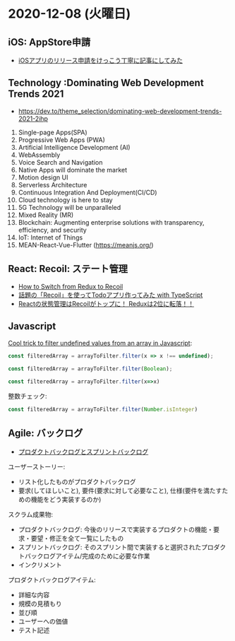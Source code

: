 # 2020-12-08 (火曜日)

## iOS:  AppStore申請

- [iOSアプリのリリース申請をけっこう丁寧に記事にしてみた](https://qiita.com/kaz_engineer_/items/23782e51af9e4d003bbd)

## Technology :Dominating Web Development Trends 2021

- https://dev.to/theme_selection/dominating-web-development-trends-2021-2ihp

1. Single-page Apps(SPA)
2. Progressive Web Apps (PWA)
3. Artificial Intelligence Development (AI)
4. WebAssembly
5. Voice Search and Navigation
6. Native Apps will dominate the market
7. Motion design UI
8. Serverless Architecture
9. Continuous Integration And Deployment(CI/CD)
10. Cloud technology is here to stay
11. 5G Technology will be unparalleled
12. Mixed Reality (MR)
13. Blockchain: Augmenting enterprise solutions with transparency, efficiency, and security
14. IoT: Internet of Things
15. MEAN-React-Vue-Flutter (https://meanjs.org/)



## React: Recoil: ステート管理

- [How to Switch from Redux to Recoil](https://dev.to/pmbanugo/how-to-switch-from-redux-to-recoil-22op)
- [話題の「Recoil」を使ってTodoアプリ作ってみた with TypeScript ](https://qiita.com/serinuntius/items/3d6519988233d7ba643c)
- [Reactの状態管理はRecoilがトップに！ Reduxは2位に転落！！](https://qiita.com/masakinihirota/items/b16ca9a61b835d50c8ec)


## Javascript

[Cool trick to filter undefined values from an array in Javascript](https://dev.to/austinblade/cool-trick-to-filter-undefined-values-from-an-array-in-javascript-4oi3):

~~~js
const filteredArray = arrayToFilter.filter(x => x !== undefined);
~~~

~~~js
const filteredArray = arrayToFilter.filter(Boolean);
~~~

~~~js
const filteredArray = arrayToFilter.filter(x=>x)
~~~

整数チェック:

~~~js
const filteredArray = arrayToFilter.filter(Number.isInteger)
~~~

## Agile: バックログ

- [プロダクトバックログとスプリントバックログ](https://note.com/yuma_ty/n/nea56b3d48c9a)


ユーザーストーリー:

- リスト化したものがプロダクトバックログ
- 要求(してほしいこと), 要件(要求に対して必要なこと), 仕様(要件を満たすための機能をどう実装するのか)


スクラム成果物:

- プロダクトバックログ: 今後のリリースで実装するプロダクトの機能・要求・要望・修正を全て一覧にしたもの
- スプリントバックログ: そのスプリント間で実装すると選択されたプロダクトバックログアイテム/完成のために必要な作業
- インクリメント


プロダクトバックログアイテム:

- 詳細な内容
- 規模の見積もり
- 並び順
- ユーザーへの価値
- テスト記述


